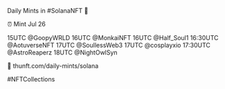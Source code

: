 Daily Mints in #SolanaNFT 🚀

⏰ Mint Jul 26

15UTC @GoopyWRLD
16UTC @MonkaiNFT
16UTC @Half_Soul1
16:30UTC @AotuverseNFT
17UTC @SoullessWeb3
17UTC @cosplayxio
17:30UTC @AstroReaperz
18UTC @NightOwlSyn

🔗 thunft.com/daily-mints/solana

#NFTCollections